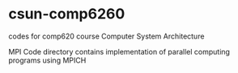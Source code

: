# csun-comp6260
codes for comp620 course Computer System Architecture

MPI Code directory contains implementation of parallel computing programs using MPICH 

